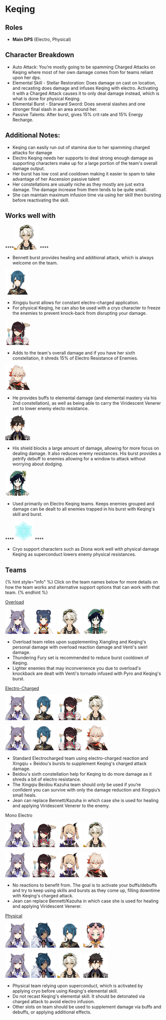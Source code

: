 # Keqing

## **Roles**

* **Main DPS** \(Electro, Physical\)

## **Character Breakdown**

* Auto Attack: You’re mostly going to be spamming Charged Attacks on Keqing where most of her own damage comes from for teams reliant upon her dps.
* Elemental Skill - Stellar Restoration: Does damage on cast on location, and recasting does damage and infuses Keqing with electro. Activating it with a Charged Attack causes it to only deal damage instead, which is what is done for physical Keqing.
* Elemental Burst - Starward Sword: Does several slashes and one stronger final slash in an area around her.
* Passive Talents: After burst, gives 15% crit rate and 15% Energy Recharge.

## **Additional Notes:**

* Keqing can easily run out of stamina due to her spamming charged attacks for damage
* Electro Keqing needs her supports to deal strong enough damage as supporting characters make up for a large portion of the team's overall damage output.
* Her burst has low cost and cooldown making it easier to spam to take advantage of her Ascension passive talent
* Her constellations are usually niche as they mostly are just extra damage. The damage increase from them tends to be quite small.
* She can maintain maximum infusion time via using her skill then bursting before reactivating the skill.

## **Works well with**

\*\*\*\*![](../../.gitbook/assets/ui_avataricon_bennett.png) ****

* Bennett burst provides healing and additional attack, which is always welcome on the team.

![](../../.gitbook/assets/ui_avataricon_xingqiu.png) 

* Xingqiu burst allows for constant electro-charged application.
* For physical Keqing, he can also be used with a cryo character to freeze the enemies to prevent knock-back from disrupting your damage.

![](../../.gitbook/assets/ui_avataricon_beidou.png) 

* Adds to the team's overall damage and if you have her sixth constellation, it shreds 15% of Electro Resistance of Enemies.

![](../../.gitbook/assets/ui_avataricon_kazuha.png) 

* He provides buffs to elemental damage \(and elemental mastery via his 2nd constellation\), as well as being able to carry the Viridescent Venerer set to lower enemy electo resistance.

![](../../.gitbook/assets/ui_avataricon_zhongli.png) 

* His shield blocks a large amount of damage, allowing for more focus on dealing damage. It also reduces enemy resistances. His burst provides a petrify debuff to enemies allowing for a window to attack without worrying about dodging.

![](../../.gitbook/assets/ui_avataricon_venti.png) 

* Used primarily on Electro Keqing teams. Keeps enemies grouped and damage can be dealt to all enemies trapped in his burst with Keqing's skill and burst.

\*\*\*\*![](../../.gitbook/assets/element_cryo.webp) ****

* Cryo support characters such as Diona work well with physical damage Keqing as superconduct lowers enemy physical resistances.

## Teams

{% hint style="info" %}
Click on the team names below for more details on how the team works and alternative support options that can work with that team.
{% endhint %}

[Overload](../../teams/overload.md)

 ![](../../.gitbook/assets/ui_avataricon_keqing.png) ![](../../.gitbook/assets/ui_avataricon_xiangling.png) ![](../../.gitbook/assets/ui_avataricon_bennett.png) ![](../../.gitbook/assets/ui_avataricon_venti.png) 

* Overload team relies upon supplementing Xiangling and Keqing's personal damage with overload reaction damage and Venti's swirl damage.
* Thundering Fury set is recommended to reduce burst cooldown of Keqing.
* Lighter enemies that may inconvenience you due to overload's knockback are dealt with Venti's tornado infused with Pyro and Keqing's burst.

[Electro-Charged](../../teams/electro-charged.md)

![](../../.gitbook/assets/ui_avataricon_keqing.png) ![](../../.gitbook/assets/ui_avataricon_xingqiu.png) ![](../../.gitbook/assets/ui_avataricon_beidou.png) ![](../../.gitbook/assets/ui_avataricon_bennett.png) 

![](../../.gitbook/assets/ui_avataricon_keqing.png) ![](../../.gitbook/assets/ui_avataricon_xingqiu.png) ![](../../.gitbook/assets/ui_avataricon_beidou.png) ![](../../.gitbook/assets/ui_avataricon_kazuha.png) 

* Standard Electrocharged team using electro-charged reaction and Xingqiu + Beidou's bursts to supplement Keqing's charged attack damage.
* Beidou's sixth constellation help for Keqing to do more damage as it shreds a bit of electro resistance.
* The Xingqiu Beidou Kazuha team should only be used if you’re confident you can survive with only the damage reduction and Xingqiu’s small heals.
* Jean can replace Bennett/Kazuha in which case she is used for healing and applying Viridescent Venerer to the enemy.

Mono Electro

![](../../.gitbook/assets/ui_avataricon_keqing.png) ![](../../.gitbook/assets/ui_avataricon_beidou.png) ![](../../.gitbook/assets/ui_avataricon_fischl.png) ![](../../.gitbook/assets/ui_avataricon_bennett.png) 

![](../../.gitbook/assets/ui_avataricon_keqing.png) ![](../../.gitbook/assets/ui_avataricon_beidou.png) ![](../../.gitbook/assets/ui_avataricon_fischl.png) ![](../../.gitbook/assets/ui_avataricon_kazuha.png) 

* No reactions to benefit from. The goal is to activate your buffs/debuffs and try to keep using skills and bursts as they come up, filling downtime with Keqing's charged attack.
* Jean can replace Bennett/Kazuha in which case she is used for healing and applying Viridescent Venerer.

[Physical](../../teams/physical.md)

![](../../.gitbook/assets/ui_avataricon_keqing.png) ![](../../.gitbook/assets/ui_avataricon_kaeya.png) ![](../../.gitbook/assets/ui_avataricon_xingqiu.png) ![](../../.gitbook/assets/ui_avataricon_diona.png) 

![](../../.gitbook/assets/ui_avataricon_keqing.png) ![](../../.gitbook/assets/ui_avataricon_kaeya.png) ![](../../.gitbook/assets/ui_avataricon_bennett.png) ![](../../.gitbook/assets/ui_avataricon_zhongli.png) 

*  Physical team relying upon superconduct, which is activated by applying cryo before using Keqing's elemental skill.
* Do not recast Keqing's elemental skill. It should be detonated via charged attack to avoid electro infusion.
* Other slots on team should be used to supplement damage via buffs and debuffs, or applying additional effects.

